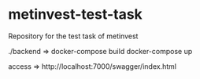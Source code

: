 # metinvest-test-task
Repository for the test task of metinvest

./backend =>
docker-compose build
docker-compose up

access => http://localhost:7000/swagger/index.html